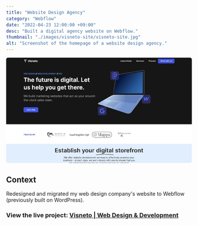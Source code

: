 ```yaml
---
title: "Website Design Agency"
category: "Webflow"
date: "2022-04-23 12:00:00 +09:00"
desc: "Built a digital agency website on Webflow."
thumbnail: "./images/visneto-site/visneto-site.jpg"
alt: "Screenshot of the homepage of a website design agency."
---
```


<img src="./images/visneto-site/visneto-site.jpg"
     alt="Screenshot of the homepage of a website design agency."
     style="border-radius: 5px;" />

## Context

Redesigned and migrated my web design company's website to Webflow (previously built on WordPress).

### View the live project: [Visneto | Web Design & Development](https://visneto.webflow.io/)
